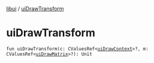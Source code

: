[libui](index.md) / [uiDrawTransform](./ui-draw-transform.md)

# uiDrawTransform

`fun uiDrawTransform(c: CValuesRef<`[`uiDrawContext`](ui-draw-context.md)`>?, m: CValuesRef<`[`uiDrawMatrix`](ui-draw-matrix/index.md)`>?): Unit`